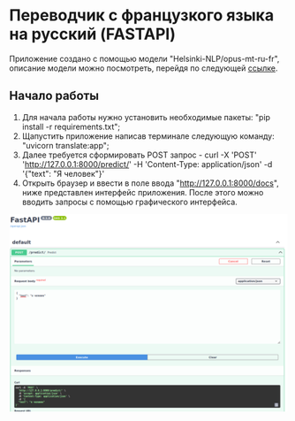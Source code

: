 # Переводчик с французкого языка на русский (FASTAPI)
Приложение создано с помощью модели "Helsinki-NLP/opus-mt-ru-fr", описание модели можно посмотреть, перейдя по следующей [ссылке](https://huggingface.co/Helsinki-NLP/opus-mt-ru-fr).
## Начало работы
1. Для начала работы нужно установить необходимые пакеты: "pip install -r requirements.txt";
2. Щапустить приложение написав терминале следующую команду: "uvicorn translate:app";
3. Далее требуется сформировать POST запрос - curl -X 'POST' 'http://127.0.0.1:8000/predict/' -H 'Content-Type: application/json' -d '{"text": "Я человек"}'
4. Открыть браузер и ввести в поле ввода "http://127.0.0.1:8000/docs", ниже представлен интерфейс приложения. После этого можно вводить запросы с помощью графического интерфейса.
<img src=Screenshot.png>
